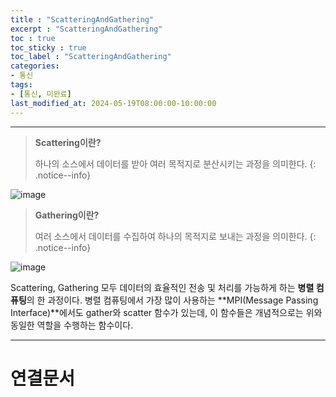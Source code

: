 ```yaml
---
title : "ScatteringAndGathering"
excerpt : "ScatteringAndGathering"
toc : true
toc_sticky : true
toc_label : "ScatteringAndGathering"
categories:
- 통신
tags:
- [통신, 미완료]
last_modified_at: 2024-05-19T08:00:00-10:00:00
---
```

  
---
  
> **Scattering이란?**  
>
> 하나의 소스에서 데이터를 받아 여러 목적지로 분산시키는 과정을 의미한다. 
{: .notice--info}  
  
![image](../../assets/images/ScatteringWorkFlow.png)

> **Gathering이란?**  
>
> 여러 소스에서 데이터를 수집하여 하나의 목적지로 보내는 과정을 의미한다. 
{: .notice--info}  
  
![image](../../assets/images/GatheringWorkFlow.png)

 Scattering, Gathering 모두 데이터의 효율적인 전송 및 처리를 가능하게 하는 **병렬 컴퓨팅**의 한 과정이다. 병렬 컴퓨팅에서 가장 많이 사용하는 **MPI(Message Passing Interface)**에서도 gather와 scatter 함수가 있는데, 이 함수들은 개념적으로는 위와 동일한 역할을 수행하는 함수이다. 
  
---
  
# 연결문서
